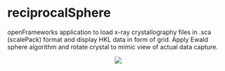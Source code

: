 reciprocalSphere
================

openFrameworks application to load x-ray crystallography files in .sca (scalePack) format and display HKL data in form of grid. Apply Ewald sphere algorithm and rotate crystal to mimic view of actual data capture. 

<p align="center">
	<img src="https://raw.githubusercontent.com/eva/XRCrystals/master/reciprocalSphere/screenshot.png"/>
</p>